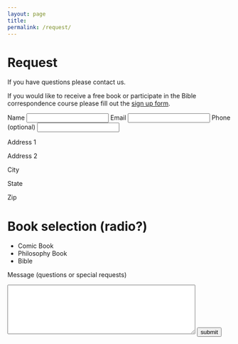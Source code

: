 ```yaml
---
layout: page
title:
permalink: /request/
---
```


# Request

If you have questions please contact us.

If you would like to receive a free book or participate in the Bible correspondence course please fill out the [sign up form]().

<form action="//biblefor.me/forms/process.php" method="post">
<input type="hidden" name="form_tools_form_id" value="1" />
<label for="name">Name</label>
<input type="text" name="name" />
<label for="email">Email</label>
<input type="text" name="email"/>
<label for="phone">Phone (optional)</label>
<input type="text" name="phone"/>

Address 1

Address 2

City

State

Zip

# Book selection (radio?)

* Comic Book
* Philosophy Book
* Bible

<label for="message">Message (questions or special requests)</label>

<textarea name="message" rows="7" cols="50">
</textarea>

<input type="submit" value="submit" />
</form>
